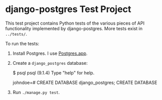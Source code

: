 # django-postgres Test Project

This test project contains Python tests of the various pieces of API
functionality implemented by django-postgres. More tests exist in `../tests/`.

To run the tests:

1.  Install Postgres. I use [Postgres.app](http://postgresapp.com/).

2.  Create a `django_postgres` database:

       $ psql
       psql (9.1.4)
       Type "help" for help.

       johndoe=# CREATE DATABASE django_postgres;
       CREATE DATABASE

3.  Run `./manage.py test`.
